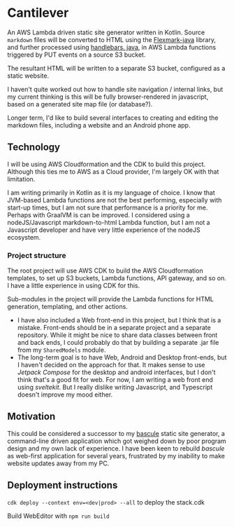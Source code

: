 # Cantilever

An AWS Lambda driven static site generator written in Kotlin. Source `markdown` files will be converted to HTML 
using the [Flexmark-java](https://github.com/vsch/flexmark-java) library, and further processed using [handlebars.
java](https://github.com/jknack/handlebars.java), in AWS Lambda functions triggered by PUT events on a source S3 
bucket.

The resultant HTML will be written to a separate S3 bucket, configured as a static website.

I haven't quite worked out how to handle site navigation / internal links, but my current thinking is this will be 
fully browser-rendered in javascript, based on a generated site map file (or database?).

Longer term, I'd like to build several interfaces to creating and editing the markdown files, including a website 
and an Android phone app.

## Technology

I will be using AWS Cloudformation and the CDK to build this project. Although this ties me to AWS as a Cloud 
provider, I'm largely OK with that limitation.

I am writing primarily in Kotlin as it is my language of choice. I know that JVM-based Lambda functions are not the 
best performing, especially with start-up times, but I am not sure that performance is a priority for me. Perhaps 
with GraalVM is can be improved. I considered using a nodeJS/Javascript markdown-to-html Lambda function, but I am 
not a Javascript developer and have very little experience of the nodeJS ecosystem.

### Project structure

The root project will use AWS CDK to build the AWS Cloudformation templates, to set up S3 buckets, Lambda functions, 
API gateway, and so on. I have a little experience in using CDK for this.

Sub-modules in the project will provide the Lambda functions for HTML generation, templating, and other actions.

- I have also included a Web front-end in this project, but I think that is a mistake. Front-ends should be in a separate project and a separate repository. While it might be nice to share data classes between front and back ends, I could probably do that by building a separate .jar file from my `SharedModels` module.
- The long-term goal is to have Web, Android and Desktop front-ends, but I haven't decided on the approach for that. It makes sense to use _Jetpack Compose_ for the desktop and android interfaces, but I don't think that's a good fit for web. For now, I am writing a web front end using _sveltekit_. But I really dislike writing Javascript, and Typescript doesn't improve my mood either.

## Motivation

This could be considered a successor to my [bascule](https://github.com/v79/bascule-static) static site generator, a command-line driven application which 
got weighed down by poor program design and my own lack of experience. I have been keen to rebuild _bascule_ as 
web-first application for several years, frustrated by my inability to make website updates away from my PC.

## Deployment instructions

`cdk deploy --context env=<dev|prod> --all` to deploy the stack.cdk 

Build WebEditor with `npm run build`

